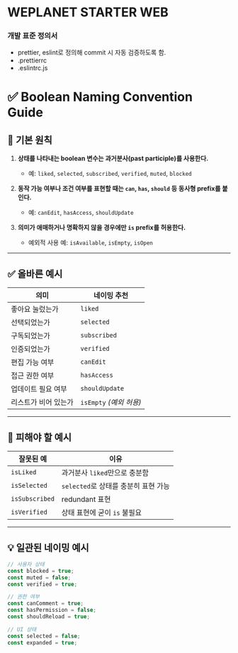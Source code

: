 # WEPLANET STARTER WEB

### 개발 표준 정의서

- prettier, eslint로 정의해 commit 시 자동 검증하도록 함.
- .prettierrc
- .eslintrc.js


# ✅ Boolean Naming Convention Guide

## 📌 기본 원칙

1. **상태를 나타내는 boolean 변수는 과거분사(past participle)를 사용한다.**
    - 예: `liked`, `selected`, `subscribed`, `verified`, `muted`, `blocked`

2. **동작 가능 여부나 조건 여부를 표현할 때는 `can`, `has`, `should` 등 동사형 prefix를 붙인다.**
    - 예: `canEdit`, `hasAccess`, `shouldUpdate`

3. **의미가 애매하거나 명확하지 않을 경우에만 `is` prefix를 허용한다.**
    - 예외적 사용 예: `isAvailable`, `isEmpty`, `isOpen`

---

## ✅ 올바른 예시

| 의미          | 네이밍 추천              |
|-------------|---------------------|
| 좋아요 눌렀는가    | `liked`             |
| 선택되었는가      | `selected`          |
| 구독되었는가      | `subscribed`        |
| 인증되었는가      | `verified`          |
| 편집 가능 여부    | `canEdit`           |
| 접근 권한 여부    | `hasAccess`         |
| 업데이트 필요 여부  | `shouldUpdate`      |
| 리스트가 비어 있는가 | `isEmpty` *(예외 허용)* |

---

## 🚫 피해야 할 예시

| 잘못된 예         | 이유                                      |
|------------------|-------------------------------------------|
| `isLiked`        | 과거분사 `liked`만으로 충분함             |
| `isSelected`     | `selected`로 상태를 충분히 표현 가능       |
| `isSubscribed`   | redundant 표현                             |
| `isVerified`     | 상태 표현에 굳이 `is` 불필요               |

---

## 💡 일관된 네이밍 예시

```ts
// 사용자 상태
const blocked = true;
const muted = false;
const verified = true;

// 권한 여부
const canComment = true;
const hasPermission = false;
const shouldReload = true;

// UI 상태
const selected = false;
const expanded = true;